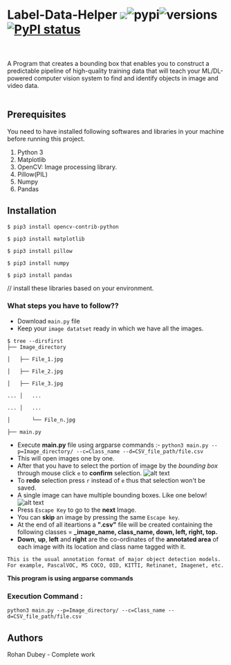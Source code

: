 # Label-Data-Helper [![](https://img.shields.io/github/license/sourcerer-io/hall-of-fame.svg)](https://github.com/rohandubey/Facial-Expression-Recognition/blob/master/LICENSE)![pypi](https://img.shields.io/pypi/v/pybadges.svg)![versions](https://img.shields.io/pypi/pyversions/pybadges.svg)[![PyPI status](https://img.shields.io/pypi/status/trains-jupyter-plugin.svg)](https://pypi.python.org/pypi/trains-jupyter-plugin/) 
<br><br>
A Program that creates a bounding box that enables you to construct a predictable pipeline of high-quality training data that will teach your ML/DL-powered computer vision system to find and identify objects in image and video data.<br><br>
## Prerequisites
You need to have installed following softwares and libraries in your machine before running this project.
1. Python 3
2. Matplotlib
3. OpenCV: Image processing library.
4. Pillow(PIL)
5. Numpy
6. Pandas
## Installation
```
$ pip3 install opencv-contrib-python
```
```
$ pip3 install matplotlib
```
```
$ pip3 install pillow
```
```
$ pip3 install numpy
```
```
$ pip3 install pandas
```
// install these libraries based on your environment.
### What steps you have to follow??
- Download `main.py` file 
- Keep your `image datatset` ready in which we have all the images.
```
$ tree --dirsfirst
├── Image_directory

│	├── File_1.jpg

│	├── File_2.jpg

│	├── File_3.jpg

...	│   ...

...	│   ...

│   	└── File_n.jpg

├── main.py
```
- Execute **main.py** file using argparse commands :- ``python3 main.py --p=Image_directory/ --c=Class_name --d=CSV_file_path/file.csv``
- This will open images one by one.
- After that you have to select the portion of image by the *bounding box* through mouse click `e` to **confirm** selection.
![alt text](https://github.com/rohandubey/Label-Data-Helper/blob/master/p1.png?raw=true)
- To **redo** selection press `r` instead of `e` thus that selection won't be saved.
- A single image can have multiple bounding boxes. Like one below!
![alt text](https://github.com/rohandubey/Label-Data-Helper/blob/master/p2.png?raw=true)
- Press `Escape Key` to go to the **next** Image.
- You can **skip** an image by pressing the same `Escape key`.
- At the end of all iteartions a **".csv"** file will be created containing the following classes = **_image_name, class_name, down, left, right, top.**
- **Down**, **up**, **left** and **right** are the co-ordinates of the **annotated area** of each image with its location and class name tagged with it.

```This is the usual annotation format of major object detection models. For example, PascalVOC, MS COCO, OID, KITTI, Retinanet, Imagenet, etc.```

**This program is using argparse commands**
### Execution Command : 
`python3 main.py --p=Image_directory/ --c=Class_name --d=CSV_file_path/file.csv`
## Authors
Rohan Dubey - Complete work
